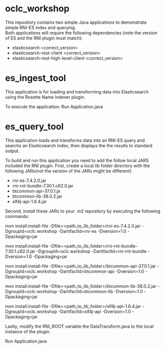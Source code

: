 # oclc_workshop
This repository contains two simple Java applications to demonstrate simple RNI-ES index and querying.   
Both applications will require the following dependencies (note the version of ES and the RNI plugin must match):
  - elasticsearch <correct_version>
  - elasticsearch-rest-client <correct_version>
  - elasticsearch-rest-high-level-client <correct_version>

# es_ingest_tool
This application is for loading and transforming data into Elasticsearch using the Rosette Name Indexer plugin.

To execute the application: Run Application.java

# es_query_tool
This application loads and transforms data into an RNI-ES query and searchs an Elasticsearch index, then displays the 
the results to standard output.

To build and run this application you need to add the follow local JARS included the RNI plugin.
First, create a local lib folder directory with the following JARs(not the version of the JARs might be different):
  - rni-es-7.4.2.0.jar
  - rni-rnt-bundle-7.30.1.c62.0.jar
  - btcommon-api-37.0.1.ja
  - btcommon-lib-38.0.2.jar
  - slf4j-api-1.6.4.jar

Second, install these JARs to your .m2 repository by executing the following commands:

mvn install:install-file -Dfile=<path_to_lib_folder>/rni-es-7.4.2.0.jar -DgroupId=oclc.workshop -DartifactId=rni-es -Dversion=1.0 -Dpackaging=jar

mvn install:install-file -Dfile=<path_to_lib_folder>/rni-rnt-bundle-7.30.1.c62.0.jar -DgroupId=oclc.workshop -DartifactId=rni-rnt-bundle -Dversion=1.0 -Dpackaging=jar

mvn install:install-file -Dfile=<path_to_lib_folder>/btcommon-api-37.0.1.jar -DgroupId=oclc.workshop -DartifactId=btcommon-api -Dversion=1.0 -Dpackaging=jar

mvn install:install-file -Dfile=<path_to_lib_folder>/btcommon-lib-38.0.2.jar -DgroupId=oclc.workshop -DartifactId=btcommon-lib -Dversion=1.0 -Dpackaging=jar

mvn install:install-file -Dfile=<path_to_lib_folder>/slf4j-api-1.6.4.jar -DgroupId=oclc.workshop -DartifactId=slf4j-api -Dversion=1.0 -Dpackaging=jar

Lastly, modify the RNI_ROOT variable the DataTransform.java to the local instance of the plugin.

Run Application.java
